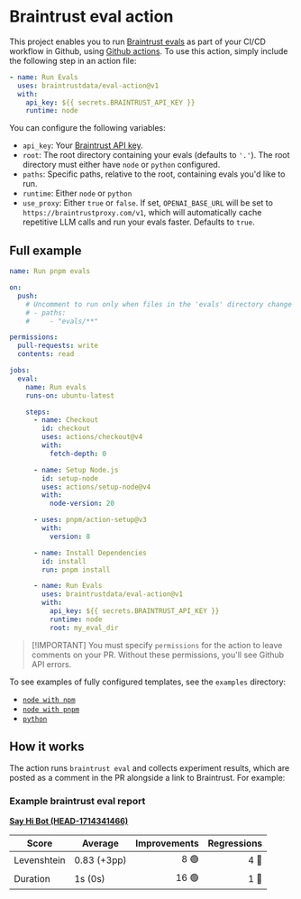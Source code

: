 # Braintrust eval action

This project enables you to run [Braintrust evals](braintrust.dev) as part of
your CI/CD workflow in Github, using
[Github actions](https://github.com/features/actions). To use this action,
simply include the following step in an action file:

```yaml
- name: Run Evals
  uses: braintrustdata/eval-action@v1
  with:
    api_key: ${{ secrets.BRAINTRUST_API_KEY }}
    runtime: node
```

You can configure the following variables:

- `api_key`: Your
  [Braintrust API key](https://www.braintrust.dev/app/settings/api-keys).
- `root`: The root directory containing your evals (defaults to `'.'`). The root
  directory must either have `node` or `python` configured.
- `paths`: Specific paths, relative to the root, containing evals you'd like to
  run.
- `runtime`: Either `node` or `python`
- `use_proxy`: Either `true` or `false`. If set, `OPENAI_BASE_URL` will be set
  to `https://braintrustproxy.com/v1`, which will automatically cache repetitive
  LLM calls and run your evals faster. Defaults to `true`.

## Full example

```yaml
name: Run pnpm evals

on:
  push:
    # Uncomment to run only when files in the 'evals' directory change
    # - paths:
    #     - "evals/**"

permissions:
  pull-requests: write
  contents: read

jobs:
  eval:
    name: Run evals
    runs-on: ubuntu-latest

    steps:
      - name: Checkout
        id: checkout
        uses: actions/checkout@v4
        with:
          fetch-depth: 0

      - name: Setup Node.js
        id: setup-node
        uses: actions/setup-node@v4
        with:
          node-version: 20

      - uses: pnpm/action-setup@v3
        with:
          version: 8

      - name: Install Dependencies
        id: install
        run: pnpm install

      - name: Run Evals
        uses: braintrustdata/eval-action@v1
        with:
          api_key: ${{ secrets.BRAINTRUST_API_KEY }}
          runtime: node
          root: my_eval_dir
```

> [!IMPORTANT] You must specify `permissions` for the action to leave comments
> on your PR. Without these permissions, you'll see Github API errors.

To see examples of fully configured templates, see the `examples` directory:

- [`node with npm`](examples/npm.yml)
- [`node with pnpm`](examples/pnpm.yml)
- [`python`](examples/python.yml)

## How it works

The action runs `braintrust eval` and collects experiment results, which are
posted as a comment in the PR alongside a link to Braintrust. For example:

### Example braintrust eval report

**[Say Hi Bot (HEAD-1714341466)](https://www.braintrustdata.com/app/braintrustdata.com/p/Say%20Hi%20Bot/experiments/HEAD-1714341466)**

| Score       | Average     | Improvements | Regressions |
| ----------- | ----------- | -----------: | ----------: |
| Levenshtein | 0.83 (+3pp) |         8 🟢 |        4 🔴 |
| Duration    | 1s (0s)     |        16 🟢 |        1 🔴 |
